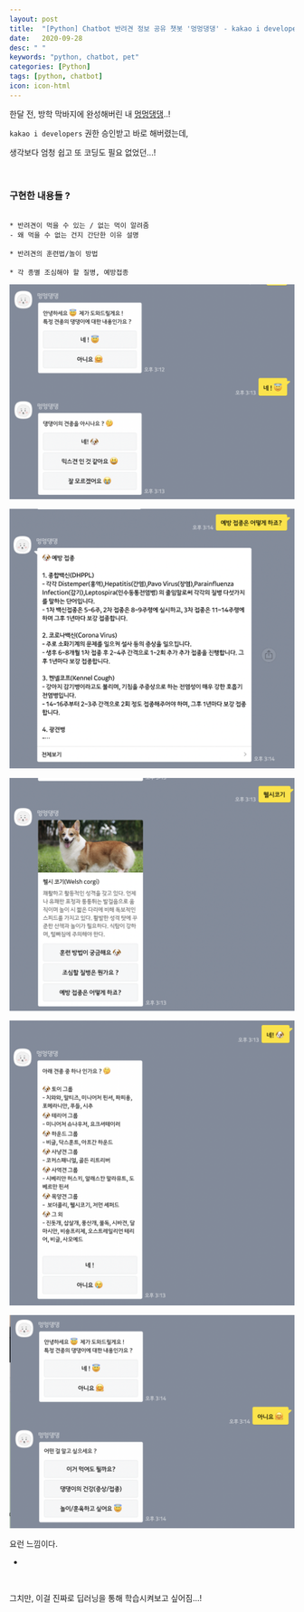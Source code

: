 ```yaml
---
layout: post
title:  "[Python] Chatbot 반려견 정보 공유 챗봇 '멍멍댕댕' - kakao i developers로 개발 완료!  "
date:   2020-09-28
desc: " "
keywords: "python, chatbot, pet"
categories: [Python]
tags: [python, chatbot]
icon: icon-html
---
```



한달 전, 방학 막바지에 완성해버린 내 [멍멍댕댕](https://pf.kakao.com/_sxoBAK)..!

`kakao i developers` 권한 승인받고 바로 해버렸는데,

생각보다 엄청 쉽고 또 코딩도 필요 없었던...!


<br>

### 구현한 내용들 ?


```

* 반려견이 먹을 수 있는 / 없는 먹이 알려줌
- 왜 먹을 수 없는 건지 간단한 이유 설명

* 반려견의 훈련법/놀이 방법

* 각 종별 조심해야 할 질병, 예방접종

```


![mmdd1](https://github.com/midannii/midannii.github.io/blob/master/static/assets/img/blog/chatbot/chatbot1.png)

![mmdd2](https://github.com/midannii/midannii.github.io/blob/master/static/assets/img/blog/chatbot/chatbot2.png)

![mmdd3](https://github.com/midannii/midannii.github.io/blob/master/static/assets/img/blog/chatbot/chatbot3.png)

![mmdd4](https://github.com/midannii/midannii.github.io/blob/master/static/assets/img/blog/chatbot/chatbot4.png)

![mmdd5](https://github.com/midannii/midannii.github.io/blob/master/static/assets/img/blog/chatbot/chatbot5.png)


요런 느낌이다.

*


<br>


그치만, 이걸 진짜로 딥러닝을 통해 학습시켜보고 싶어짐...!

